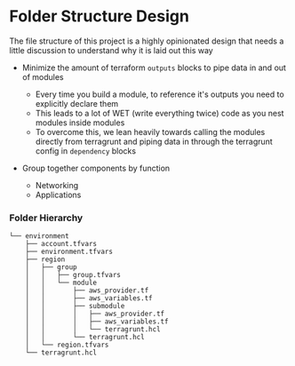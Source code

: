 # Folder Structure Design

The file structure of this project is a highly opinionated design that needs a little discussion to understand why it is laid out this way

- Minimize the amount of terraform `outputs` blocks to pipe data in and out of modules
    - Every time you build a module, to reference it's outputs you need to explicitly declare them 
    - This leads to a lot of WET (write everything twice) code as you nest modules inside modules 
    - To overcome this, we lean heavily towards calling the modules directly from terragrunt and piping data in through the terragrunt config in `dependency` blocks

- Group together components by function 
    - Networking 
    - Applications 

### Folder Hierarchy 

```
└── environment
    ├── account.tfvars
    ├── environment.tfvars
    ├── region
    │   ├── group
    │   │   ├── group.tfvars
    │   │   └── module
    │   │       ├── aws_provider.tf
    │   │       ├── aws_variables.tf
    │   │       ├── submodule
    │   │       │   ├── aws_provider.tf
    │   │       │   ├── aws_variables.tf
    │   │       │   └── terragrunt.hcl
    │   │       └── terragrunt.hcl
    │   └── region.tfvars
    └── terragrunt.hcl
```